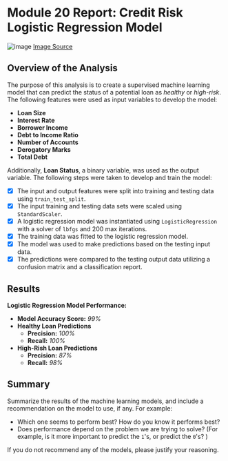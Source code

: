 # Module 20 Report: Credit Risk Logistic Regression Model

![image](https://github.com/lvit001/credit-risk-classification/assets/140283164/a3d7e75b-b727-4423-8737-4b093413aab4) [Image Source](https://www.google.com/url?sa=i&url=https%3A%2F%2Fburgosandbrein.com%2FFactors-and-How-to-Avoid-Them-3564442.html&psig=AOvVaw2B-rO60fph4Pk8A92Q3elk&ust=1709416737061000&source=images&cd=vfe&opi=89978449&ved=0CBMQjRxqFwoTCJjlid2H1IQDFQAAAAAdAAAAABAE)

## Overview of the Analysis

The purpose of this analysis is to create a supervised machine learning model that can predict the status of a potential loan as *healthy* or *high-risk*. The following features were used as input variables to develop the model:

* **Loan Size**
* **Interest Rate**
* **Borrower Income**
* **Debt to Income Ratio**
* **Number of Accounts**
* **Derogatory Marks**
* **Total Debt**

Additionally, **Loan Status**, a binary variable, was used as the output variable. The following steps were taken to develop and train the model:

* [x] The input and output features were split into training and testing data using `train_test_split`.
* [x] The input training and testing data sets were scaled using `StandardScaler`.
* [x] A logistic regression model was instantiated using `LogisticRegression` with a solver of `lbfgs` and 200 max iterations.
* [x] The training data was fitted to the logistic regression model.
* [x] The model was used to make predictions based on the testing input data.
* [x] The predictions were compared to the testing output data utilizing a confusion matrix and a classification report.

## Results

**Logistic Regression Model Performance:**
  * **Model Accuracy Score:** _99%_
  * **Healthy Loan Predictions**
    * **Precision:** _100%_
    * **Recall:** _100%_
  * **High-Rish Loan Predictions**
    * **Precision:** _87%_
    * **Recall:** _98%_

## Summary

Summarize the results of the machine learning models, and include a recommendation on the model to use, if any. For example:
* Which one seems to perform best? How do you know it performs best?
* Does performance depend on the problem we are trying to solve? (For example, is it more important to predict the `1`'s, or predict the `0`'s? )

If you do not recommend any of the models, please justify your reasoning.

